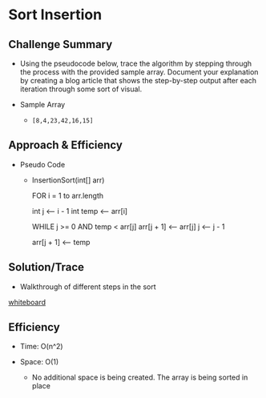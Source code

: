 # Sort Insertion

## Challenge Summary

* Using the pseudocode below, trace the algorithm by stepping through the process with the provided sample array. Document your explanation by creating a blog article that shows the step-by-step output after each iteration through some sort of visual.

* Sample Array

  * ```[8,4,23,42,16,15]```

## Approach & Efficiency

* Pseudo Code

  * InsertionSort(int[] arr)

    FOR i = 1 to arr.length

    int j <-- i - 1
    int temp <-- arr[i]

    WHILE j >= 0 AND temp < arr[j]
    arr[j + 1] <-- arr[j]
    j <-- j - 1

    arr[j + 1] <-- temp

## Solution/Trace

* Walkthrough of different steps in the sort

[whiteboard](sort-insertion.jpg)

## Efficiency

* Time: O(n^2)

* Space: O(1)

  * No additional space is being created. The array is being sorted in place
